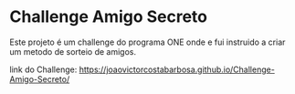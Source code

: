 # Challenge Amigo Secreto

Este projeto é um challenge do programa ONE onde e fui instruido a criar um metodo de sorteio de amigos.

link do Challenge: https://joaovictorcostabarbosa.github.io/Challenge-Amigo-Secreto/
